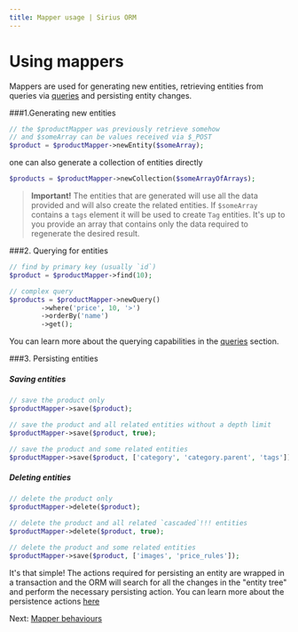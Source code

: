 ```yaml
---
title: Mapper usage | Sirius ORM
---
```


# Using mappers

Mappers are used for generating new entities, retrieving entities from queries via [queries](queries.md) and persisting entity changes.

###1.Generating new entities

```php
// the $productMapper was previously retrieve somehow
// and $someArray can be values received via $_POST
$product = $productMapper->newEntity($someArray);
```
one can also generate a collection of entities directly
```php
$products = $productMapper->newCollection($someArrayOfArrays);
```

> **Important!** The entities that are generated will use all the data provided and will also create the related entities. If `$someArray` contains a `tags` element it will be used to create `Tag` entities. 
It's up to you provide an array that contains only the data required to regenerate the desired result.

###2. Querying for entities

```php
// find by primary key (usually `id`)
$product = $productMapper->find(10);

// complex query
$products = $productMapper->newQuery()
        ->where('price', 10, '>')
        ->orderBy('name')
        ->get();
```  

You can learn more about the querying capabilities in the [queries](queries.md) section.

###3. Persisting entities

##### Saving entities

```php
// save the product only
$productMapper->save($product);

// save the product and all related entities without a depth limit
$productMapper->save($product, true);

// save the product and some related entities
$productMapper->save($product, ['category', 'category.parent', 'tags']);
``` 

##### Deleting entities

```php
// delete the product only
$productMapper->delete($product);

// delete the product and all related `cascaded`!!! entities
$productMapper->delete($product, true);

// delete the product and some related entities
$productMapper->save($product, ['images', 'price_rules']);
``` 

It's that simple! The actions required for persisting an entity are wrapped in a transaction and the ORM will search for all the changes in the "entity tree" and perform the necessary persisting action. You can learn more about the
 persistence actions [here](the_actions.md)


Next: [Mapper behaviours](mapper_behaviours.md) 
